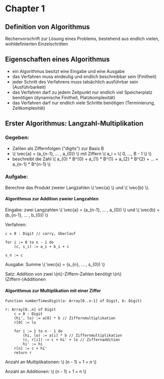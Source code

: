 # Chapter 1


## Definition von Algorithmus

Rechenvorschrift zur Lösung eines Problems, bestehend aus endlich vielen, wohldefinierten Einzelschritten

## Eigenschaften eines Algorithmus

- ein Algorithmus besitzt eine Eingabe und eine Ausgabe
- das Verfahren muss eindeutig und endlich beschreibbar sein (Finitheit)
- jeder Schritt des Verfahrens muss tatsächlich ausführbar sein (Ausführbarkeit)
- das Verfahren darf zu jedem Zeitpunkt nur endlich viel Speicherplatz
benötigen (dynamische Finitheit, Platzkomplexität)
- das Verfahren darf nur endlich viele Schritte benötigen
(Terminierung, Zeitkomplexität)


## Erster Algorithmus: Langzahl-Multiplikation

### Gegeben:
- Zahlen als Ziffernfolgen ("digits") zur Basis B
- \\( \vec{a} = (a_{n-1}, ... , a_{0}) \\) mit Ziffern \\( a_i = \\{ 0, ..., B - 1 \\} \\)
- beschreibt die Zahl \\( a_{0} * B^{0} + a_{1} * B^{1} + a_{2} * B^{2} + ... + a_{n-1} * B^{n-1} \\)

### Aufgabe:
Berechne das Produkt zweier Langzahlen \\( \vec{a} \\) und \\( \vec{b} \\).

#### Algorithmus zur Addition zweier Langzahlen

Eingabe: zwei Langzahlen \\( \vec{a} = (a_{n-1}, ... , a_{0}) \\) und \\( \vec{b} = (b_{n-1}, ... , b_{0}) \\)

Verfahren:

```
c = 0 : Digit // carry, Überlauf

for i := 0 to n - 1 do
    (c, s_i) := a_i + b_i + c

s_n := c
```

Ausgabe: Summe \\( \vec{s} = (s_{n}, ... , s_{0}) \\)

Satz: Addition von zwei \\(n\\)-Ziffern-Zahlen benötigt \\(n\\) (Ziffern-)Additionen

#### Algorithmus zur Multiplikation mit einer Ziffer

```pseudocode
Function numberTimesDigit(a: Array[0..n-1] of Digit, b: Digit)

r: Array[0..n] of Digit
    c = 0 : Digit
    (hi', lo) := a[0] * b // Ziffernmultiplikation
    r[0] := lo

    for i := 1 to n - 1 do
        (hi, lo) := a[i] * b // Ziffernmultiplikation
        (c, r[i]) := c + hi' + lo // Ziffernaddition
        hi' := hi
    r[n] := c + hi'
    return r
```

Anzahl an Multiplikationen: \\( (n - 1) + 1 = n \\)

Anzahl an Additionen: \\( (n - 1) + 1 = n \\)
